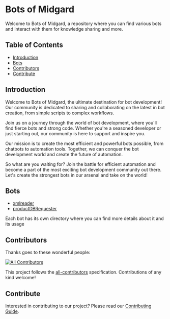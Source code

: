 
# Bots of Midgard

Welcome to Bots of Midgard, a repository where you can find various bots and interact with them for knowledge sharing and more.

## Table of Contents

- [Introduction](#introduction)
- [Bots](#bots)
- [Contributors](#contributors)
- [Contribute](#contribute)

## Introduction


Welcome to Bots of Midgard, the ultimate destination for bot development! Our community is dedicated to sharing and collaborating on the latest in bot creation, from simple scripts to complex workflows.

Join us on a journey through the world of bot development, where you'll find fierce bots and strong code. Whether you're a seasoned developer or just starting out, our community is here to support and inspire you.

Our mission is to create the most efficient and powerful bots possible, from chatbots to automation tools. Together, we can conquer the bot development world and create the future of automation.

So what are you waiting for? Join the battle for efficient automation and become a part of the most exciting bot development community out there. Let's create the strongest bots in our arsenal and take on the world!


## Bots

- [xmlreader](./bots/xmlreader)
- [productDBRequester](./bots/yunusemre)

Each bot has its own directory where you can find more details about it and its usage

## Contributors

Thanks goes to these wonderful people:

<!-- ALL-CONTRIBUTORS-LIST:START - Do not remove or modify this section -->
<!-- prettier-ignore-start -->
<!-- markdownlint-disable -->
[![All Contributors](https://img.shields.io/github/all-contributors/alicemisst/Bots-of-Midgard?color=ee8449&style=flat-square)](#contributors)


<!-- markdownlint-enable -->
<!-- prettier-ignore-end -->

<!-- ALL-CONTRIBUTORS-LIST:END -->

This project follows the [all-contributors](https://github.com/all-contributors/all-contributors) specification. Contributions of any kind welcome!

## Contribute

Interested in contributing to our project? Please read our [Contributing Guide](CONTRIBUTING.md).
